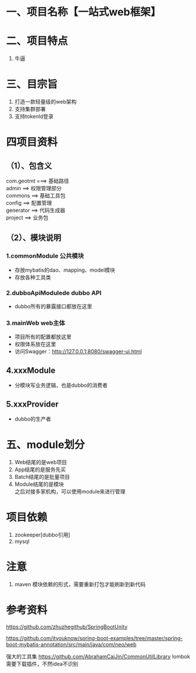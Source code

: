# 一、项目名称【一站式web框架】
# 二、项目特点
1. 牛逼

# 三、目宗旨
1. 打造一款轻量级的web架构
2. 支持集群部署
3. 支持tokenId登录

# 四项目资料
## （1）、包含义
com.geotmt ===> 基础路径 \
admin ==> 权限管理部分 \
commons ==> 基础工具包 \
config ==> 配置管理 \
generator ==> 代码生成器 \
project ==> 业务包

## （2）、模块说明
### 1.commonModule 公共模块
- 存放mybatis的dao、mapping、model模块
- 存放各种工具类

### 2.dubboApiModulede dubbo API
- dubbo所有的暴露接口都放在这里

### 3.mainWeb web主体
- 项目所有的配置都放这里
- 权限体系放在这里
- 访问Swagger：http://127.0.0.1:8080/swagger-ui.html

## 4.xxxModule
- 分模块写业务逻辑，也是dubbo的消费者

## 5.xxxProvider
- dubbo的生产者

# 五、module划分
1. Web结尾的是web项目
2. App结尾的是服务先买
3. Batch结尾的是批量项目
4. Module结尾的是模块 \
之后对接多家机构，可以使用module来进行管理

# 项目依赖
1. zookeeper[dubbo引用]
2. mysql


# 注意
1. maven 模块依赖的形式，需要重新打包才能刷新到新代码



# 参考资料
https://github.com/zhuzhegithub/SpringBootUnity

https://github.com/ityouknow/spring-boot-examples/tree/master/spring-boot-mybatis-annotation/src/main/java/com/neo/web

强大的工具集 https://github.com/AbrahamCaiJin/CommonUtilLibrary
lombok 需要下载插件，不然idea不识别